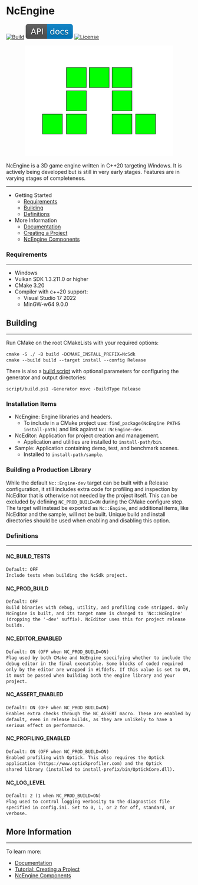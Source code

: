# NcEngine
[![Build](https://github.com/NcStudios/NCEngine/actions/workflows/build.yml/badge.svg)](https://github.com/NcStudios/NCEngine/actions?query=workflow%3ABuild)
[![Docs](docs/docs-badge.svg)](https://ncstudios.github.io/NcEngine)
[![License](https://img.shields.io/github/license/McCallisterRomer/NCEngine.svg)](https://github.com/McCallisterRomer/NCEngine/blob/vnext/LICENSE)

<p align="center">
  <img src="docs/Logo.png" />
</p>

NcEngine is a 3D game engine written in C++20 targeting Windows. It is actively being developed but is still in very early stages. Features are in varying stages of completeness.

-------------------
* Getting Started
    * [Requirements](#requirements)
    * [Building](#building)
    * [Definitions](#definitions)
* More Information
    * [Documentation](https://ncstudios.github.io/NcEngine)
    * [Creating a Project](docs/CreatingAProject.md)
    * [NcEngine Components](docs/EngineComponents.md)

### Requirements
----------------
* Windows
* Vulkan SDK 1.3.211.0 or higher
* CMake 3.20
* Compiler with c++20 support:
    * Visual Studio 17 2022
    * MinGW-w64 9.0.0

## Building
---
Run CMake on the root CMakeLists with your required options:
```
cmake -S ./ -B build -DCMAKE_INSTALL_PREFIX=NcSdk
cmake --build build --target install --config Release
```

There is also a [build script](script/build.ps1) with optional parameters for configuring the generator and output directories:
```
script/build.ps1 -Generator msvc -BuildType Release
```

### Installation Items
* NcEngine: Engine libraries and headers.
  * To include in a CMake project use: `find_package(NcEngine PATHS install-path)` and link against `Nc::NcEngine-dev`.
* NcEditor: Application for project creation and management.
  * Application and utilities are installed to `install-path/bin`.
* Sample: Application containing demo, test, and benchmark scenes.
  * Installed to `install-path/sample`.

### Building a Production Library
While the default `Nc::Engine-dev` target can be built with a Release configuration, it still includes extra code for profiling and inspection by NcEditor that is otherwise not needed by the project itself. This can be excluded by defining `NC_PROD_BUILD=ON` during the CMake configure step. The target will instead be exported as `Nc::Engine`, and additional items, like NcEditor and the sample, will not be built. Unique build and install directories should be used when enabling and disabling this option.

### Definitions
---------------
#### NC_BUILD_TESTS
    Default: OFF
    Include tests when building the NcSdk project.

#### NC_PROD_BUILD
    Default: OFF
    Build binaries with debug, utility, and profiling code stripped. Only NcEngine is built, and its target name is changed to 'Nc::NcEngine' (dropping the '-dev' suffix). NcEditor uses this for project release builds.

#### NC_EDITOR_ENABLED
    Default: ON (OFF when NC_PROD_BUILD=ON)
    Flag used by both CMake and NcEngine specifying whether to include the debug editor in the final executable. Some blocks of coded required only by the editor are wrapped in #ifdefs. If this value is set to ON, it must be passed when building both the engine library and your project.

#### NC_ASSERT_ENABLED
    Default: ON (OFF when NC_PROD_BUILD=ON)
    Enables extra checks through the NC_ASSERT macro. These are enabled by default, even in release builds, as they are unlikely to have a serious effect on performance.

#### NC_PROFILING_ENABLED
    Default: ON (OFF when NC_PROD_BUILD=ON)
    Enabled profiling with Optick. This also requires the Optick application (https://www.optickprofiler.com) and the Optick
    shared library (installed to install-prefix/bin/OptickCore.dll).

#### NC_LOG_LEVEL
    Default: 2 (1 when NC_PROD_BUILD=ON)
    Flag used to control logging verbosity to the diagnostics file specified in config.ini. Set to 0, 1, or 2 for off, standard, or verbose.

## More Information
-------------------
To learn more:
* [Documentation](https://ncstudios.github.io/NcEngine)
* [Tutorial: Creating a Project](docs/CreatingAProject.md)
* [NcEngine Components](docs/EngineComponents.md)
